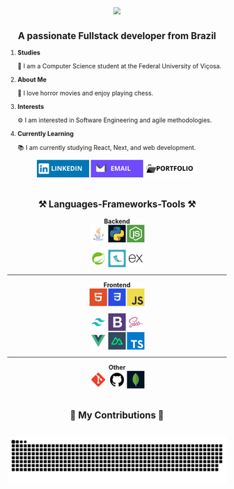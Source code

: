 <h1 align="center">
    <img src="https://readme-typing-svg.herokuapp.com/?font=Righteous&size=35&center=true&vCenter=true&Color=white&width=500&height=70&duration=4000&lines=Hi+There!+👋;+I'm+João+Belfort!;+Tudo+Baum?+😊" />
</h1>

<div align="center">
  <h2>A passionate Fullstack developer from Brazil</h2>
  <ol align="left">
    <li>
      <strong>Studies</strong>
      <p>🌱 I am a Computer Science student at the Federal University of Viçosa.</p>
    </li>
    <li>
      <strong>About Me</strong>
      <p>👻 I love horror movies and enjoy playing chess.</p>
    </li>
    <li>
      <strong>Interests</strong>
      <p>⚙️ I am interested in Software Engineering and agile methodologies.</p>
    </li>
    <li>
      <strong>Currently Learning</strong>
      <p>📚 I am currently studying React, Next, and web development.</p>
    </li>
  </ol>
</div>

<div display="flex" align="center">
  <a href="https://www.linkedin.com/in/belfortjoao"><img src="icons/linkedin.png" alt="LinkedIn" width="120" height="40"></a>
  <a href="mailto:belfort.joao@proton.me"><img src="icons/email.png" alt="Instagram" width="120" height="40"></a>
  <a href="https://portfolio-beige-ten-60.vercel.app/"><img src="icons/portfolio.png" alt="Twitter" width="120" height="40"></a>
</div>
  
<div display="inline_block" align="center"><br>
  <h2>⚒️ Languages-Frameworks-Tools ⚒️</h2>
  <strong>Backend<strong>
  <br/>
    <a href="https://www.java.com"><img src="icons/Java.png" alt="Java" width="40" height="40"></a>
      <a href="https://www.python.org"><img src="icons/Python.png" alt="Python" width="40" height="40"></a>
        <a href="https://nodejs.org"><img src="icons/NodeJS.png" alt="Node.js" width="40" height="40"></a>

<a href="https://spring.io/"><img src="icons/Spring.png" alt="Java" width="40" height="40"></a>
<a href="https://flask.palletsprojects.com"><img src="icons/Flask.png" alt="Flask" width="40" height="40"></a>
<a href="https://expressjs.com"><img src="icons/Express.png" alt="Express.js" width="40" height="40"></a>

  <hr/>
  <strong>Frontend<strong>
  <br/>
  <a href="https://developer.mozilla.org/en-US/docs/Web/HTML"><img src="icons/html.png" alt="HTML" width="40" height="40"></a>
  <a href="https://developer.mozilla.org/en-US/docs/Web/CSS"><img src="icons/css.png" alt="CSS" width="40" height="40"></a>
  <a href="https://developer.mozilla.org/en-US/docs/Web/JavaScript"><img src="icons/javascript.png" alt="JavaScript" width="40" height="40"></a>

<a href="https://tailwindcss.com"><img src="icons/tailwind.png" alt="Tailwind" width="40" height="40"></a>
<a href="https://getbootstrap.com"><img src="icons/bootstrap.png" alt="Bootstrap" width="40" height="40"></a> <a href="https://sass-lang.com"><img src="icons/sass.png" alt="Sass" width="40" height="40"></a>
<br/>
<a href="https://vuejs.org"><img src="icons/vue.png" alt="Vue.js" width="40" height="40"></a>
<a href="https://nuxtjs.org"><img src="icons/nuxt.png" alt="Nuxt.js" width="40" height="40"></a>
<a href="https://www.typescriptlang.org"><img src="icons/typescript.png" alt="TypeScript" width="40" height="40"></a>

  <hr/>
  <strong>Other<strong>
  <br/>
  <a href="https://git-scm.com"><img src="icons/git.png" alt="Git" width="40" height="40"></a>
  <a href="https://github.com"><img src="icons/github.png" alt="GitHub" width="40" height="40" border-radius="15px"></a>
<a href="https://www.mongodb.com"><img src="icons/mongodb.png" alt="MongoDB" width="40" height="40"></a>
  <br/><br/>
  
</div>

<div align="center">
  
  <h2>🐍 My Contributions 🐍</h2>
  <br>
  <img alt="snake eating my contributions" src="https://raw.githubusercontent.com/BelfortJoao/BelfortJoao/output/github-contribution-grid-snake.svg" />
  
  <br/><br/><br/>
</div>

<br/>
